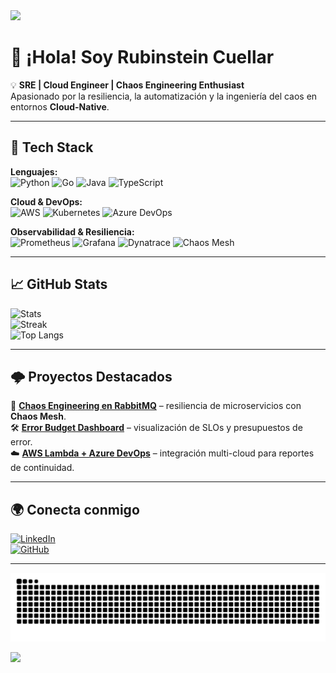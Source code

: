 <!-- Banner -->
<img src="https://capsule-render.vercel.app/api?type=waving&color=0:0f2027,100:2c5364&height=200&section=header&text=Rubinstein%20Cuéllar&fontSize=40&fontColor=ffffff&animation=fadeIn" />

# 👋 ¡Hola! Soy Rubinstein Cuellar  

💡 **SRE | Cloud Engineer | Chaos Engineering Enthusiast**  
Apasionado por la resiliencia, la automatización y la ingeniería del caos en entornos **Cloud-Native**.  

---

## 🚀 Tech Stack  

**Lenguajes:**  
![Python](https://img.shields.io/badge/Python-3776AB?logo=python&logoColor=white) 
![Go](https://img.shields.io/badge/Go-00ADD8?logo=go&logoColor=white) 
![Java](https://img.shields.io/badge/Java-007396?logo=openjdk&logoColor=white) 
![TypeScript](https://img.shields.io/badge/TypeScript-3178C6?logo=typescript&logoColor=white)  

**Cloud & DevOps:**  
![AWS](https://img.shields.io/badge/AWS-232F3E?logo=amazon-aws&logoColor=white) 
![Kubernetes](https://img.shields.io/badge/Kubernetes-326CE5?logo=kubernetes&logoColor=white) 
![Azure DevOps](https://img.shields.io/badge/Azure%20DevOps-0078D7?logo=azure-devops&logoColor=white)  

**Observabilidad & Resiliencia:**  
![Prometheus](https://img.shields.io/badge/Prometheus-E6522C?logo=prometheus&logoColor=white) 
![Grafana](https://img.shields.io/badge/Grafana-F46800?logo=grafana&logoColor=white) 
![Dynatrace](https://img.shields.io/badge/Dynatrace-1496FF?logo=dynatrace&logoColor=white) 
![Chaos Mesh](https://img.shields.io/badge/Chaos%20Mesh-7F3FBF?logo=kubernetes&logoColor=white)  

---

## 📈 GitHub Stats  

![Stats](https://github-readme-stats.vercel.app/api?username=RCu3llar&show_icons=true&theme=tokyonight)  
![Streak](https://github-readme-streak-stats.herokuapp.com/?user=RCu3llar&theme=tokyonight)  
![Top Langs](https://github-readme-stats.vercel.app/api/top-langs/?username=RCu3llar&layout=compact&theme=tokyonight)  

---

## 🌩️ Proyectos Destacados  

🔬 [**Chaos Engineering en RabbitMQ**](#) – resiliencia de microservicios con **Chaos Mesh**.  
🛠️ [**Error Budget Dashboard**](#) – visualización de SLOs y presupuestos de error.  
☁️ [**AWS Lambda + Azure DevOps**](#) – integración multi-cloud para reportes de continuidad.  

---

## 🌍 Conecta conmigo  

[![LinkedIn](https://img.shields.io/badge/LinkedIn-0077B5?logo=linkedin&logoColor=white)](https://www.linkedin.com/in/rubinstein-cuellar/)  
[![GitHub](https://img.shields.io/badge/GitHub-100000?logo=github&logoColor=white)](https://github.com/RCu3llar)  

---

<!-- Snake animation -->
![Snake animation](https://github.com/RCu3llar/RCu3llar/blob/output/snake.svg)

<!-- Footer -->
<img src="https://capsule-render.vercel.app/api?type=waving&color=0:0f2027,100:2c5364&height=120&section=footer"/>
